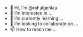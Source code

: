 - 👋 Hi, I’m @rahulgehlau
- 👀 I’m interested in ...
- 🌱 I’m currently learning ...
- 💞️ I’m looking to collaborate on ...
- 📫 How to reach me ...

<!---
rahulgehlau/rahulgehlau is a ✨ special ✨ repository because its `README.md` (this file) appears on your GitHub profile.
You can click the Preview link to take a look at your changes.
--->
